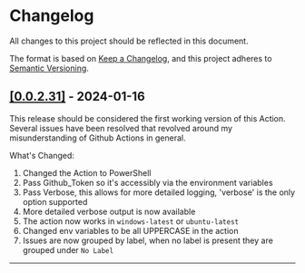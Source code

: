 # Changelog

All changes to this project should be reflected in this document.

The format is based on [Keep a Changelog](https://keepachangelog.com/en/1.0.0/), and this project adheres to [Semantic Versioning](https://semver.org/spec/v2.0.0.html).

## [[0.0.2.31]](https://github.com/mod-posh/issue2releasenotes/releases/tag/v0.0.2.31) - 2024-01-16

This release should be considered the first working version of this Action. Several issues have been resolved that revolved around my misunderstanding of Github Actions in general.

What's Changed:

1. Changed the Action to PowerShell
2. Pass Github_Token so it's accessibly via the environment variables
3. Pass Verbose, this allows for more detailed logging, 'verbose' is the only option supported
4. More detailed verbose output is now available
5. The action now works in `windows-latest` or `ubuntu-latest`
6. Changed env variables to be all UPPERCASE in the action
7. Issues are now grouped by label, when no label is present they are grouped under `No Label`

---
